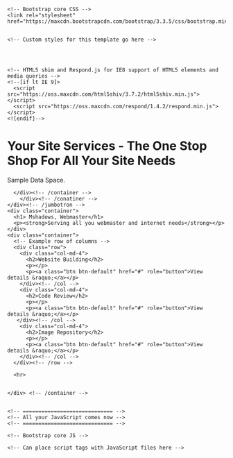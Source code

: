
<html lang="en">
  <head>
    <meta charset="utf-8">
    <meta http-equiv="X-UA-Compatible" content="IE=edge">
    <meta name="viewport" content="width=device-width, initial-scale=1">
    <!-- The above 3 meta tags *must* come first in the head; any other head content must come *after* these tags -->

    <!-- Bootstrap core CSS -->
    <link rel="stylesheet" href="https://maxcdn.bootstrapcdn.com/bootstrap/3.3.5/css/bootstrap.min.css">


    <!-- Custom styles for this template go here -->
   
    


    <!-- HTML5 shim and Respond.js for IE8 support of HTML5 elements and media queries -->
    <!--[if lt IE 9]>
      <script src="https://oss.maxcdn.com/html5shiv/3.7.2/html5shiv.min.js"></script>
      <script src="https://oss.maxcdn.com/respond/1.4.2/respond.min.js"></script>
    <![endif]-->
  </head>

  <body>
    <!-- Main jumbotron for a primary marketing message or call to action -->
    <div class="jumbotron">
      <div class="container">
        <div class="container">
        <h1>Your Site Services - The One Stop Shop For All Your Site Needs</h1>
        <p>Sample Data Space.</p>

      </div><!-- /container -->
        </div><!-- /conatiner -->
    </div><!-- /jumbotron -->
    <div class="container">
      <h1> Mshadows, Webmaster</h1>
      <p><strong>Serving all you webmaster and internet needs</strong></p> 
    </div>  
    <div class="container">
      <!-- Example row of columns -->
      <div class="row">
        <div class="col-md-4">
          <h2>Website Building</h2>
          <p></p>
          <p><a class="btn btn-default" href="#" role="button">View details &raquo;</a></p>
        </div><!-- /col -->
        <div class="col-md-4">
          <h2>Code Review</h2>
          <p></p>
          <p><a class="btn btn-default" href="#" role="button">View details &raquo;</a></p>
       </div><!-- /col -->
        <div class="col-md-4">
          <h2>Image Repository</h2>
          <p></p>
          <p><a class="btn btn-default" href="#" role="button">View details &raquo;</a></p>
        </div><!-- /col -->
      </div><!-- /row -->

      <hr>


    </div> <!-- /container -->


    <!-- ============================= -->
    <!-- All your JavaScript comes now -->
    <!-- ============================= -->

    <!-- Bootstrap core JS -->

    <!-- Can place script tags with JavaScript files here -->

  </body>
</html>
